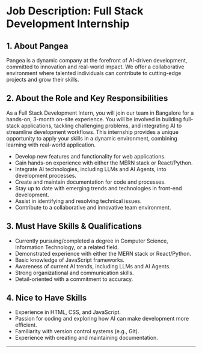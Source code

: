 # Job Description: Full Stack Development Internship

## 1. About Pangea
Pangea is a dynamic company at the forefront of AI-driven development, committed to innovation and real-world impact. We offer a collaborative environment where talented individuals can contribute to cutting-edge projects and grow their skills.

## 2. About the Role and Key Responsibilities
As a Full Stack Development Intern, you will join our team in Bangalore for a hands-on, 3-month on-site experience. You will be involved in building full-stack applications, tackling challenging problems, and integrating AI to streamline development workflows. This internship provides a unique opportunity to apply your skills in a dynamic environment, combining learning with real-world application.

*   Develop new features and functionality for web applications.
*   Gain hands-on experience with either the MERN stack or React/Python.
*   Integrate AI technologies, including LLMs and AI Agents, into development processes.
*   Create and maintain documentation for code and processes.
*   Stay up to date with emerging trends and technologies in front-end development.
*   Assist in identifying and resolving technical issues.
*   Contribute to a collaborative and innovative team environment.

## 3. Must Have Skills & Qualifications
*   Currently pursuing/completed a degree in Computer Science, Information Technology, or a related field.
*   Demonstrated experience with either the MERN stack or React/Python.
*   Basic knowledge of JavaScript frameworks.
*   Awareness of current AI trends, including LLMs and AI Agents.
*   Strong organizational and communication skills.
*   Detail-oriented with a commitment to accuracy.

## 4. Nice to Have Skills
*   Experience in HTML, CSS, and JavaScript.
*   Passion for coding and exploring how AI can make development more efficient.
*   Familiarity with version control systems (e.g., Git).
*   Experience with creating and maintaining documentation.

---